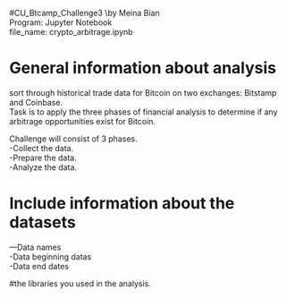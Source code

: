 #CU_Btcamp_Challenge3
\\by Meina Bian  
Program: Jupyter Notebook  
file_name: crypto_arbitrage.ipynb  

# General information about analysis  
sort through historical trade data for Bitcoin on two exchanges: Bitstamp and Coinbase.   
Task is to apply the three phases of financial analysis to determine if any arbitrage opportunities exist for Bitcoin.  

Challenge will consist of 3 phases.  
-Collect the data.  
-Prepare the data.  
-Analyze the data.  

# Include information about the datasets  
—Data names   
-Data beginning datas  
-Data end dates  

#the libraries you used in the analysis.  


